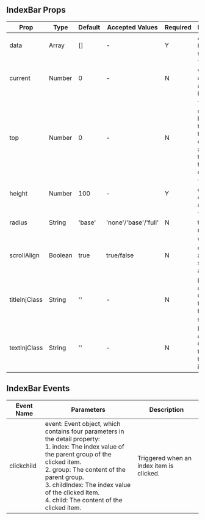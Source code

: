 ## IndexBar Props

| Prop          | Type    | Default | Accepted Values      | Required | Description                                                                         |
| ------------- | ------- | ------- | -------------------- | -------- | ----------------------------------------------------------------------------------- |
| data          | Array   | []      | -                    | Y        | An array of index groups.                                                           |
| current       | Number  | 0       | -                    | N        | The index value of the currently active index.                                      |
| top           | Number  | 0       | -                    | N        | The distance between the top of the index content area and the top of the document. |
| height        | Number  | 100     | -                    | Y        | The height of the index content area.                                               |
| radius        | String  | 'base'  | 'none'/'base'/'full' | N        | The style of the border radius.                                                     |
| scrollAlign   | Boolean | true    | true/false           | N        | Whether to enable automatic scroll alignment.                                       |
| titleInjClass | String  | ''      | -                    | N        | Inject custom CSS into the title of the index group.                                |
| textInjClass  | String  | ''      | -                    | N        | Inject custom CSS into the text of the index item.                                  |

## IndexBar Events

| Event Name | Parameters                                                                                                                                                                                                                                                                                                       | Description                              |
| ---------- | ---------------------------------------------------------------------------------------------------------------------------------------------------------------------------------------------------------------------------------------------------------------------------------------------------------------- | ---------------------------------------- |
| clickchild | event: Event object, which contains four parameters in the detail property: <br />1. index: The index value of the parent group of the clicked item. <br />2. group: The content of the parent group. <br />3. childIndex: The index value of the clicked item. <br />4. child: The content of the clicked item. | Triggered when an index item is clicked. |
